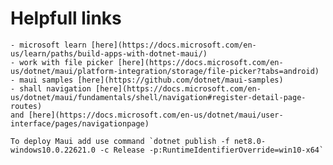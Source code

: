 # Helpfull links
	- microsoft learn [here](https://docs.microsoft.com/en-us/learn/paths/build-apps-with-dotnet-maui/)
	- work with file picker [here](https://docs.microsoft.com/en-us/dotnet/maui/platform-integration/storage/file-picker?tabs=android)
	- maui samples [here](https://github.com/dotnet/maui-samples)
	- shall navigation [here](https://docs.microsoft.com/en-us/dotnet/maui/fundamentals/shell/navigation#register-detail-page-routes)
	and [here](https://docs.microsoft.com/en-us/dotnet/maui/user-interface/pages/navigationpage)

	To deploy Maui add use command `dotnet publish -f net8.0-windows10.0.22621.0 -c Release -p:RuntimeIdentifierOverride=win10-x64`